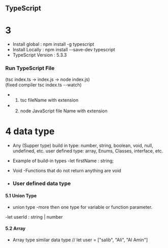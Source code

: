 ## TypeScript

# 3
- Install global : npm install -g typescript
- Install Locally : npm install --save-dev typescript
- TypeScript Version : 5.3.3

### Run TypeScript File 

(tsc index.ts -> index.js -> node index.js) <br>
(fixed compiler tsc index.ts --watch)
- 1. tsc fileName with extension
- 2. node JavaScript file Name with extension

# 4 data type

- Any (Supper type)
build in type: number, string, boolean, void, null, undefined, etc.
user defined type: array, Enums, Classes, interface, etc.

- Example of build-in types
    -let firstName : string;
- Void 
    -Functions that do not return anything are void

- ### User defined data type

#### 5.1 Union Type

- union type -more then one type for variable or function parameter.

 -let userId : string | number


 #### 5.2 Array

 - Array type similar data type
 // let user = ["salib", "Ali", "Al Amin"]
